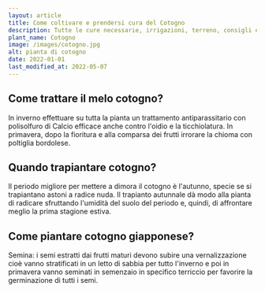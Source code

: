 ```yaml
---
layout: article
title: Come coltivare e prendersi cura del Cotogno
description: Tutte le cure necessarie, irrigazioni, terreno, consigli e molto altro sulla coltivazione del Cotogno
plant_name: Cotogno
image: /images/cotogno.jpg
alt: pianta di cotogno
date: 2022-01-01
last_modified_at: 2022-05-07
---
```


## Come trattare il melo cotogno?

In inverno effettuare su tutta la pianta un trattamento antiparassitario con polisolfuro di Calcio efficace anche contro l'oidio e la ticchiolatura. In primavera, dopo la fioritura e alla comparsa dei frutti irrorare la chioma con poltiglia bordolese.

## Quando trapiantare cotogno?

Il periodo migliore per mettere a dimora il cotogno è l'autunno, specie se si trapiantano astoni a radice nuda. Il trapianto autunnale dà modo alla pianta di radicare sfruttando l'umidità del suolo del periodo e, quindi, di affrontare meglio la prima stagione estiva.

## Come piantare cotogno giapponese?

Semina: i semi estratti dai frutti maturi devono subire una vernalizzazione cioè vanno stratificati in un letto di sabbia per tutto l'inverno e poi in primavera vanno seminati in semenzaio in specifico terriccio per favorire la germinazione di tutti i semi.

